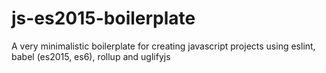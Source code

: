 # js-es2015-boilerplate
A very minimalistic boilerplate for creating javascript projects using eslint, babel (es2015, es6), rollup and uglifyjs
